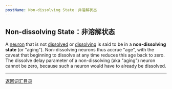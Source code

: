 ```yaml
---
postName: Non-dissolving State：非溶解状态
---
```

## Non-dissolving State：非溶解状态

A [neuron](../N/neuron) that is not [dissolved](../D/dissolvestate) or [dissolving](../D/dissolvingstate) is said to be in a **non-dissolving state** (or "aging"). Non-dissolving neurons thus accrue "age", with the caveat that beginning to dissolve at any time reduces this age back to zero. The dissolve delay parameter of a non-dissolving (aka "aging") neuron cannot be zero, because such a neuron would have to already be dissolved. 

---
[返回词汇目录](../glossary)